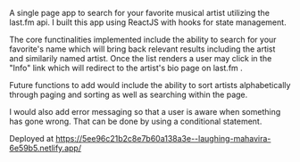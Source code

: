 A single page app to search for your favorite musical artist utilizing the last.fm api.
I built this app using ReactJS with hooks for state management.

The core functinalities implemented include the ability to search for your favorite's name which
will bring back relevant results including the artist and similarily named artist. 
Once the list renders a user may click in the "Info" link which will redirect to the artist's bio page on last.fm .


Future functions to add would include the ability to sort artists alphabetically through paging and sorting as well as searching within the page.

I would also add error messaging so that a user is aware when something has gone wrong. That can be done by using a conditional statement. 

Deployed at https://5ee96c21b2c8e7b60a138a3e--laughing-mahavira-6e59b5.netlify.app/